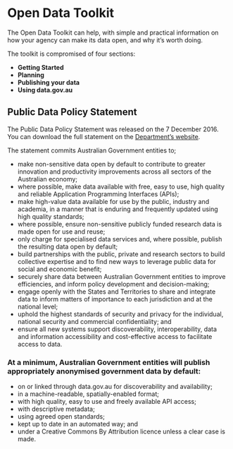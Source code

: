 # Open Data Toolkit

The Open Data Toolkit can help, with simple and practical information on how your agency can make its data open, and why it’s worth doing.

The toolkit is compromised of four sections:

* **Getting Started**
* **Planning**
* **Publishing your data**
* **Using data.gov.au**

## Public Data Policy Statement

The Public Data Policy Statement was released on the 7 December 2016.  You can download the full statement on the [Department’s website](https://www.dpmc.gov.au/public-data/public-data-policy).

The statement commits Australian Government entities to;

* make non-sensitive data open by default to contribute to greater innovation and productivity improvements across all sectors of the Australian economy;
* where possible, make data available with free, easy to use, high quality and reliable Application Programming Interfaces (APIs);
* make high-value data available for use by the public, industry and academia, in a manner that is enduring and frequently updated using high quality standards;
* where possible, ensure non-sensitive publicly funded research data is made open for use and reuse;
* only charge for specialised data services and, where possible, publish the resulting data open by default;
* build partnerships with the public, private and research sectors to build collective expertise and to find new ways to leverage public data for social and economic benefit;
* securely share data between Australian Government entities to improve efficiencies, and inform policy development and decision-making;
* engage openly with the States and Territories to share and integrate data to inform matters of importance to each jurisdiction and at the national level;
* uphold the highest standards of security and privacy for the individual, national security and commercial confidentiality; and
* ensure all new systems support discoverability, interoperability, data and information accessibility and cost-effective access to facilitate access to data.

### At a minimum, Australian Government entities will publish appropriately anonymised government data by default:

* on or linked through data.gov.au for discoverability and availability;
* in a machine-readable, spatially-enabled format;
* with high quality, easy to use and freely available API access;
* with descriptive metadata;
* using agreed open standards;
* kept up to date in an automated way; and
* under a Creative Commons By Attribution licence unless a clear case is made.
